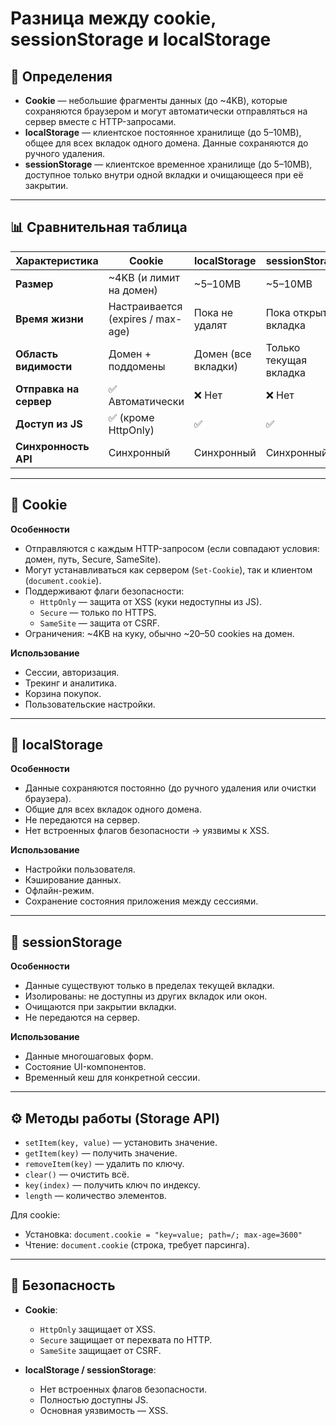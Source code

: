 # Разница между cookie, sessionStorage и localStorage

## 🔹 Определения
- **Cookie** — небольшие фрагменты данных (до ~4KB), которые сохраняются браузером и могут автоматически отправляться на сервер вместе с HTTP-запросами.  
- **localStorage** — клиентское постоянное хранилище (до 5–10MB), общее для всех вкладок одного домена. Данные сохраняются до ручного удаления.  
- **sessionStorage** — клиентское временное хранилище (до 5–10MB), доступное только внутри одной вкладки и очищающееся при её закрытии.  

---

## 📊 Сравнительная таблица

| Характеристика       | Cookie                  | localStorage           | sessionStorage        |
|----------------------|-------------------------|------------------------|-----------------------|
| **Размер**           | ~4KB (и лимит на домен) | ~5–10MB                | ~5–10MB               |
| **Время жизни**      | Настраивается (expires / max-age) | Пока не удалят      | Пока открыта вкладка  |
| **Область видимости**| Домен + поддомены       | Домен (все вкладки)    | Только текущая вкладка|
| **Отправка на сервер**| ✅ Автоматически       | ❌ Нет                 | ❌ Нет                |
| **Доступ из JS**     | ✅ (кроме HttpOnly)     | ✅                     | ✅                    |
| **Синхронность API** | Синхронный              | Синхронный             | Синхронный            |

---

## 🥠 Cookie

**Особенности**  
- Отправляются с каждым HTTP-запросом (если совпадают условия: домен, путь, Secure, SameSite).  
- Могут устанавливаться как сервером (`Set-Cookie`), так и клиентом (`document.cookie`).  
- Поддерживают флаги безопасности:  
  - `HttpOnly` — защита от XSS (куки недоступны из JS).  
  - `Secure` — только по HTTPS.  
  - `SameSite` — защита от CSRF.  
- Ограничения: ~4KB на куку, обычно ~20–50 cookies на домен.  

**Использование**  
- Сессии, авторизация.  
- Трекинг и аналитика.  
- Корзина покупок.  
- Пользовательские настройки.  

---

## 💾 localStorage

**Особенности**  
- Данные сохраняются постоянно (до ручного удаления или очистки браузера).  
- Общие для всех вкладок одного домена.  
- Не передаются на сервер.  
- Нет встроенных флагов безопасности → уязвимы к XSS.  

**Использование**  
- Настройки пользователя.  
- Кэширование данных.  
- Офлайн-режим.  
- Сохранение состояния приложения между сессиями.  

---

## 📝 sessionStorage

**Особенности**  
- Данные существуют только в пределах текущей вкладки.  
- Изолированы: не доступны из других вкладок или окон.  
- Очищаются при закрытии вкладки.  
- Не передаются на сервер.  

**Использование**  
- Данные многошаговых форм.  
- Состояние UI-компонентов.  
- Временный кеш для конкретной сессии.  

---

## ⚙️ Методы работы (Storage API)

- `setItem(key, value)` — установить значение.  
- `getItem(key)` — получить значение.  
- `removeItem(key)` — удалить по ключу.  
- `clear()` — очистить всё.  
- `key(index)` — получить ключ по индексу.  
- `length` — количество элементов.  

Для cookie:  
- Установка: `document.cookie = "key=value; path=/; max-age=3600"`  
- Чтение: `document.cookie` (строка, требует парсинга).  

---

## 🔐 Безопасность

- **Cookie**:  
  - `HttpOnly` защищает от XSS.  
  - `Secure` защищает от перехвата по HTTP.  
  - `SameSite` защищает от CSRF.  

- **localStorage / sessionStorage**:  
  - Нет встроенных флагов безопасности.  
  - Полностью доступны JS.  
  - Основная уязвимость — XSS.  
